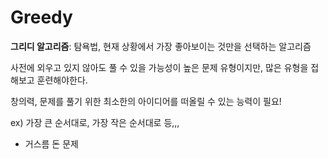# Greedy 

**그리디 알고리즘**: 탐욕법, 현재 상황에서 가장 좋아보이는 것만을 선택하는 알고리즘



사전에 외우고 있지 않아도 풀 수 있을 가능성이 높은 문제 유형이지만, 많은 유형을 접해보고 훈련해야한다.

창의력, 문제를 풀기 위한 최소한의 아이디어를 떠올릴 수 있는 능력이 필요!

ex) 가장 큰 순서대로, 가장 작은 순서대로 등,,,



- 거스름 돈 문제

